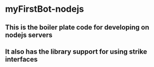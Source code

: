 # myFirstBot-nodejs
## This is the boiler plate code for developing on nodejs servers
## It also has the library support for using strike interfaces
